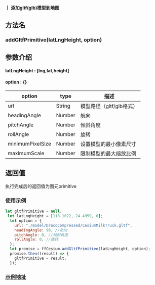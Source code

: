 #### <span style='color:#0950FC'>┃</span> 添加gltf(glb)模型到地图

## 方法名

### addGltfPrimitive(latLngHeight, option)

## 参数介绍

#### latLngHeight : [lng,lat,height]

#### option : {}

| option      | type   | 描述                                                                       |
| ----------- | ------ | -------------------------------------------------------------------------- |
| url         | String | 模型路径（gltf/glb格式）                                             |
| headingAngle| Number | 航向                                                                 |
| pitchAngle  | Number | 倾斜角度                                                              |
| rollAngle   | Number | 旋转                                                                 |
| minimumPixelSize   | Number | 设置模型的最小像素尺寸                                          |
| maximumScale   | Number | 限制模型的最大缩放比例                                              |

## 返回值
执行完成后的返回值为图元primitive

### 使用示例

```javascript
let gltfPrimitive = null;
 let latLngHeight = [118.1022, 24.4959, 0];
  let option = {
    url: "./model/DracoCompressed/CesiumMilkTruck.gltf",
    headingAngle: 90, //航向
    pitchAngle: 0, //倾斜角度
    rollAngle: 0, //旋转
  };
  let promise = ffCesium.addGltfPrimitive(latLngHeight, option);
  promise.then((result) => {
    gltfPrimitive = result;
  });
```

### [示例地址](./#/mapCode?id=1&type=3&urlname=addGLTFModel)
